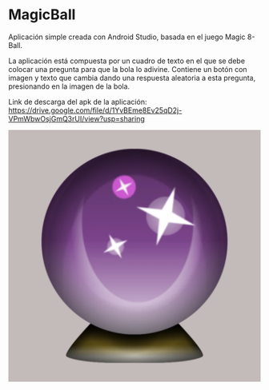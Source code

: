 # MagicBall

Aplicación simple creada con Android Studio, basada en el juego Magic 8-Ball.

La aplicación está compuesta por un cuadro de texto en el que se debe colocar una pregunta para que la bola lo adivine. 
Contiene un botón con imagen y texto que cambia dando una respuesta aleatoria a esta pregunta, presionando en la imagen de la bola.

Link de descarga del apk de la aplicación: https://drive.google.com/file/d/1YvBEme8Ev25qD2j-VPmWbwOsjGmQ3rUI/view?usp=sharing


<img src="/app/src/main/magicball_index-playstore.png" alt="Logo App Magic Ball"/>
